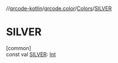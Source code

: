 //[qrcode-kotlin](../../../index.md)/[qrcode.color](../index.md)/[Colors](index.md)/[SILVER](-s-i-l-v-e-r.md)

# SILVER

[common]\
const val [SILVER](-s-i-l-v-e-r.md): [Int](https://kotlinlang.org/api/latest/jvm/stdlib/kotlin/-int/index.html)
